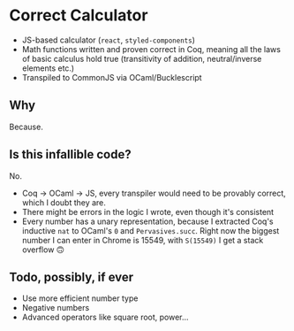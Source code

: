 # Correct Calculator

* JS-based calculator (`react`, `styled-components`)
* Math functions written and proven correct in Coq, meaning all the laws of basic calculus hold true (transitivity of addition, neutral/inverse elements etc.)
* Transpiled to CommonJS via OCaml/Bucklescript

## Why

Because.

## Is this infallible code?

No.

* Coq -> OCaml -> JS, every transpiler would need to be provably correct, which I doubt they are.
* There might be errors in the logic I wrote, even though it's consistent
* Every number has a unary representation, because I extracted Coq's inductive `nat` to OCaml's `0` and `Pervasives.succ`. Right now the biggest number I can enter in Chrome is 15549, with `S(15549)` I get a stack overflow :upside_down_face:

## Todo, possibly, if ever

* Use more efficient number type
* Negative numbers
* Advanced operators like square root, power...
